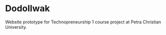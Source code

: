 # DodolIwak
 Website prototype for Technopreneurship 1 course project at Petra Christian University.
